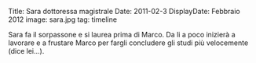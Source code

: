 Title: Sara dottoressa magistrale
Date: 2011-02-3
DisplayDate: Febbraio 2012
image: sara.jpg
tag: timeline

Sara fa il sorpassone e si laurea prima di Marco.  Da li a poco
inizierà a lavorare e a frustare Marco per fargli concludere gli studi
più velocemente (dice lei...).
